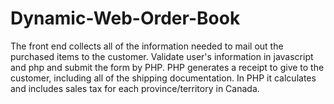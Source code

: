 # Dynamic-Web-Order-Book
The front end collects all of the information needed to mail out the purchased items to the customer.
Validate user's information in javascript and php and submit the form by PHP.
PHP generates a receipt to give to the customer, including all of the shipping
documentation.
In PHP it calculates and includes sales tax for each province/territory in Canada.
